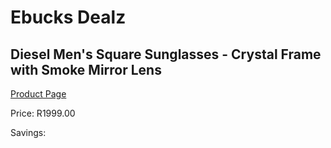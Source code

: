 
# Ebucks Dealz
## Diesel Men's Square Sunglasses - Crystal Frame with Smoke Mirror Lens
[Product Page](https://www.ebucks.com/web/shop/productSelected.do?prodId=363282989&catId=1186081080)

Price: R1999.00

Savings: 


	
